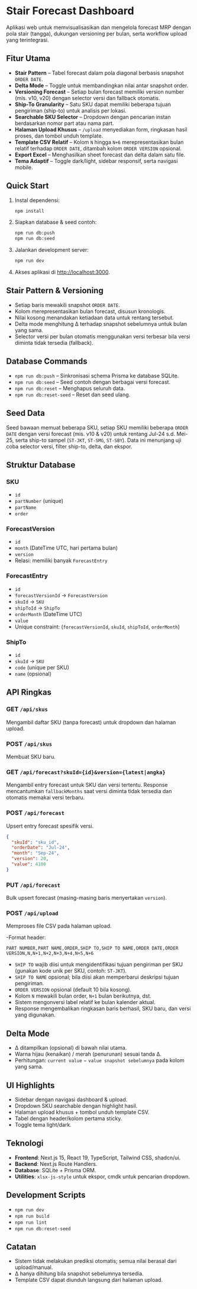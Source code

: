 # Stair Forecast Dashboard

Aplikasi web untuk memvisualisasikan dan mengelola forecast MRP dengan pola stair (tangga), dukungan versioning per bulan, serta workflow upload yang terintegrasi.

## Fitur Utama

- **Stair Pattern** – Tabel forecast dalam pola diagonal berbasis snapshot `ORDER DATE`.
- **Delta Mode** – Toggle untuk membandingkan nilai antar snapshot order.
- **Versioning Forecast** – Setiap bulan forecast memiliki version number (mis. v10, v20) dengan selector versi dan fallback otomatis.
- **Ship-To Granularity** – Satu SKU dapat memiliki beberapa tujuan pengiriman (ship-to) untuk analisis per lokasi.
- **Searchable SKU Selector** – Dropdown dengan pencarian instan berdasarkan nomor part atau nama part.
- **Halaman Upload Khusus** – `/upload` menyediakan form, ringkasan hasil proses, dan tombol unduh template.
- **Template CSV Relatif** – Kolom `N` hingga `N+6` merepresentasikan bulan relatif terhadap `ORDER DATE`, ditambah kolom `ORDER VERSION` opsional.
- **Export Excel** – Menghasilkan sheet forecast dan delta dalam satu file.
- **Tema Adaptif** – Toggle dark/light, sidebar responsif, serta navigasi mobile.

## Quick Start

1. Instal dependensi:
   ```bash
   npm install
   ```

2. Siapkan database & seed contoh:
   ```bash
   npm run db:push
   npm run db:seed
   ```

3. Jalankan development server:
   ```bash
   npm run dev
   ```

4. Akses aplikasi di [http://localhost:3000](http://localhost:3000).

## Stair Pattern & Versioning

- Setiap baris mewakili snapshot `ORDER DATE`.
- Kolom merepresentasikan bulan forecast, disusun kronologis.
- Nilai kosong menandakan ketiadaan data untuk rentang tersebut.
- Delta mode menghitung Δ terhadap snapshot sebelumnya untuk bulan yang sama.
- Selector versi per bulan otomatis menggunakan versi terbesar bila versi diminta tidak tersedia (fallback). 

## Database Commands

- `npm run db:push` – Sinkronisasi schema Prisma ke database SQLite.
- `npm run db:seed` – Seed contoh dengan berbagai versi forecast.
- `npm run db:reset` – Menghapus seluruh data.
- `npm run db:reset-seed` – Reset dan seed ulang.

## Seed Data

Seed bawaan memuat beberapa SKU, setiap SKU memiliki beberapa `ORDER DATE` dengan versi forecast (mis. v10 & v20) untuk rentang Jul-24 s.d. Mei-25, serta ship-to sampel (`ST-JKT`, `ST-SMG`, `ST-SBY`). Data ini menunjang uji coba selector versi, filter ship-to, delta, dan ekspor.

## Struktur Database

### SKU
- `id`
- `partNumber` (unique)
- `partName`
- `order`

### ForecastVersion
- `id`
- `month` (DateTime UTC, hari pertama bulan)
- `version`
- Relasi: memiliki banyak `ForecastEntry`

### ForecastEntry
- `id`
- `forecastVersionId` → `ForecastVersion`
- `skuId` → `SKU`
- `shipToId` → `ShipTo`
- `orderMonth` (DateTime UTC)
- `value`
- Unique constraint: (`forecastVersionId`, `skuId`, `shipToId`, `orderMonth`)

### ShipTo
- `id`
- `skuId` → `SKU`
- `code` (unique per SKU)
- `name` (opsional)

## API Ringkas

### GET `/api/skus`
Mengambil daftar SKU (tanpa forecast) untuk dropdown dan halaman upload.

### POST `/api/skus`
Membuat SKU baru.

### GET `/api/forecast?skuId={id}&version={latest|angka}`
Mengambil entry forecast untuk SKU dan versi tertentu. Response mencantumkan `fallbackMonths` saat versi diminta tidak tersedia dan otomatis memakai versi terbaru.

### POST `/api/forecast`
Upsert entry forecast spesifik versi.
```json
{
  "skuId": "sku_id",
  "orderDate": "Jul-24",
  "month": "Sep-24",
  "version": 20,
  "value": 4100
}
```

### PUT `/api/forecast`
Bulk upsert forecast (masing-masing baris menyertakan `version`).

### POST `/api/upload`
Memproses file CSV pada halaman upload.

-Format header:
```
PART NUMBER,PART NAME,ORDER,SHIP TO,SHIP TO NAME,ORDER DATE,ORDER VERSION,N,N+1,N+2,N+3,N+4,N+5,N+6
```
- `SHIP TO` wajib diisi untuk mengidentifikasi tujuan pengiriman per SKU (gunakan kode unik per SKU, contoh: `ST-JKT`).
- `SHIP TO NAME` opsional; bila diisi akan memperbarui deskripsi tujuan pengiriman.
- `ORDER VERSION` opsional (default 10 bila kosong).
- Kolom `N` mewakili bulan order, `N+1` bulan berikutnya, dst.
- Sistem mengonversi label relatif ke bulan kalender aktual.
- Response mengembalikan ringkasan baris berhasil, SKU baru, dan versi yang digunakan.

## Delta Mode

- Δ ditampilkan (opsional) di bawah nilai utama.
- Warna hijau (kenaikan) / merah (penurunan) sesuai tanda Δ.
- Perhitungan: `current value` − `value snapshot sebelumnya` pada kolom yang sama.

## UI Highlights

- Sidebar dengan navigasi dashboard & upload.
- Dropdown SKU searchable dengan highlight hasil.
- Halaman upload khusus + tombol unduh template CSV.
- Tabel dengan header/kolom pertama sticky.
- Toggle tema light/dark.

## Teknologi

- **Frontend**: Next.js 15, React 19, TypeScript, Tailwind CSS, shadcn/ui.
- **Backend**: Next.js Route Handlers.
- **Database**: SQLite + Prisma ORM.
- **Utilities**: `xlsx-js-style` untuk ekspor, cmdk untuk pencarian dropdown.

## Development Scripts

- `npm run dev`
- `npm run build`
- `npm run lint`
- `npm run db:reset-seed`

## Catatan

- Sistem tidak melakukan prediksi otomatis; semua nilai berasal dari upload/manual.
- Δ hanya dihitung bila snapshot sebelumnya tersedia.
- Template CSV dapat diunduh langsung dari halaman upload.